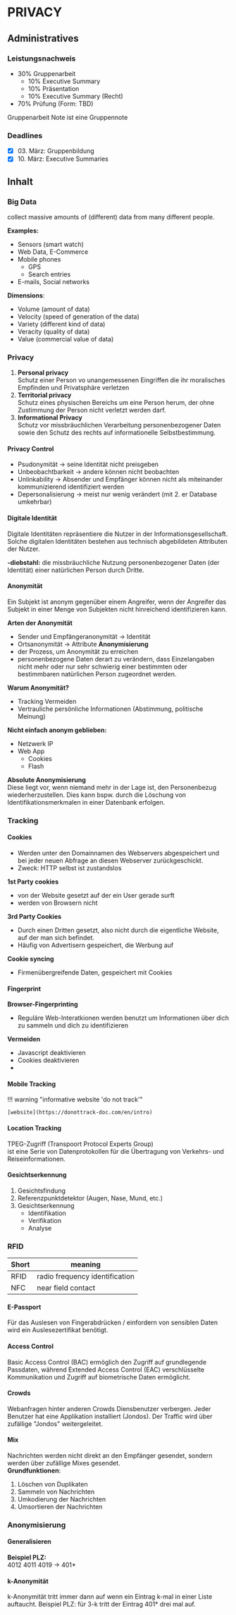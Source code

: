 # PRIVACY

## Administratives

### Leistungsnachweis

-   30% Gruppenarbeit
    -   10% Executive Summary
    -   10% Präsentation
    -   10% Executive Summary (Recht)
-   70% Prüfung (Form: TBD)

Gruppenarbeit Note ist eine Gruppennote

### Deadlines

-   [x] 03\. März: Gruppenbildung
-   [x] 10\. März: Executive Summaries

## Inhalt

### Big Data

collect massive amounts of (different) data from many different people.

**Examples:**

-   Sensors (smart watch)
-   Web Data, E-Commerce
-   Mobile phones
    -   GPS
    -   Search entries
-   E-mails, Social networks

**Dimensions**:

-   Volume (amount of data)
-   Velocity (speed of generation of the data)
-   Variety (different kind of data)
-   Veracity (quality of data)
-   Value (commercial value of data)

### Privacy

1. **Personal privacy**  
   Schutz einer Person vo unangemessenen Eingriffen die ihr moralisches Empfinden und Privatsphäre verletzen
2. **Territorial privacy**  
   Schutz eines physischen Bereichs um eine Person herum, der ohne Zustimmung der Person nicht verletzt werden darf.
3. **Informational Privacy**  
   Schutz vor missbräuchlichen Verarbeitung personenbezogener Daten sowie den Schutz des rechts auf informationelle Selbstbestimmung.

#### Privacy Control

-   Psudonymität -> seine Identität nicht preisgeben
-   Unbeobachtbarkeit -> andere können nicht beobachten
-   Unlinkability -> Absender und Empfänger können nicht als miteinander kommunizierend identifiziert werden
-   Depersonalisierung -> meist nur wenig verändert (mit 2. er Database umkehrbar)

#### Digitale Identität

Digitale Identitäten repräsentiere die Nutzer in der Informationsgesellschaft. Solche digitalen Identitäten bestehen aus technisch abgebildeten Attributen der Nutzer.

**-diebstahl:** die missbräuchliche Nutzung personenbezogener Daten (der Identität) einer natürlichen Person durch Dritte.

#### Anonymität

Ein Subjekt ist anonym gegenüber einem Angreifer, wenn der Angreifer das Subjekt in einer Menge von Subjekten nicht hinreichend identifizieren kann.

**Arten der Anonymität**

-   Sender und Empfängeranonymität -> Identität
-   Ortsanonymität -> Attribute
    **Anonymisierung**
-   der Prozess, um Anonymität zu erreichen
-   personenbezogene Daten derart zu verändern, dass Einzelangaben nicht mehr oder nur sehr schwierig einer bestimmten oder bestimmbaren natürlichen Person zugeordnet werden.

**Warum Anonymität?**

-   Tracking Vermeiden
-   Vertrauliche persönliche Informationen (Abstimmung, politische Meinung)

**Nicht einfach anonym geblieben:**

-   Netzwerk IP
-   Web App
    -   Cookies
    -   Flash

**Absolute Anonymisierung**  
Diese liegt vor, wenn niemand mehr in der Lage ist, den Personenbezug wiederherzustellen. Dies kann bspw. durch die Löschung von Identifikationsmerkmalen in einer Datenbank erfolgen.

### Tracking

#### Cookies

-   Werden unter den Domainnamen des Webservers abgespeichert und bei jeder neuen Abfrage an diesen Webserver zurückgeschickt.
-   Zweck: HTTP selbst ist zustandslos

**1st Party cookies**

-   von der Website gesetzt auf der ein User gerade surft
-   werden von Browsern nicht

**3rd Party Cookies**

-   Durch einen Dritten gesetzt, also nicht durch die eigentliche Website, auf der man sich befindet.
-   Häufig von Advertisern gespeichert, die Werbung auf

**Cookie syncing**

-   Firmenübergreifende Daten, gespeichert mit Cookies

#### Fingerprint

**Browser-Fingerprinting**

-   Reguläre Web-Interatkionen werden benutzt um Informationen über dich zu sammeln und dich zu identifizieren

**Vermeiden**

-   Javascript deaktivieren
-   Cookies deaktivieren
-

#### Mobile Tracking

!!! warning "informative website 'do not track'"

    [website](https://donottrack-doc.com/en/intro)

#### Location Tracking

TPEG-Zugriff (Transpoort Protocol Experts Group)  
ist eine Serie von Datenprotokollen für die Übertragung von Verkehrs- und Reiseinformationen.

#### Gesichtserkennung

1. Gesichtsfindung
2. Referenzpunktdetektor (Augen, Nase, Mund, etc.)
3. Gesichtserkennung
    - Identifikation
    - Verifikation
    - Analyse

### RFID

| Short | meaning                        |
| ----- | ------------------------------ |
| RFID  | radio frequency identification |
| NFC   | near field contact             |

#### E-Passport

Für das Auslesen von Fingerabdrücken / einfordern von sensiblen Daten wird ein Auslesezertifikat benötigt.

#### Access Control

Basic Access Control (BAC) ermöglich den Zugriff auf grundlegende Passdaten, während Extended Access Control (EAC) verschlüsselte Kommunikation und Zugriff auf biometrische Daten ermöglicht.

#### Crowds

Webanfragen hinter anderen Crowds Diensbenutzer verbergen. Jeder Benutzer hat eine Applikation installiert (Jondos). Der Traffic wird über zufällige "Jondos" weitergeleitet.

#### Mix

Nachrichten werden nicht direkt an den Empfänger gesendet, sondern werden über zufällige Mixes gesendet.  
**Grundfunktionen**:

1. Löschen von Duplikaten
2. Sammeln von Nachrichten
3. Umkodierung der Nachrichten
4. Umsortieren der Nachrichten

### Anonymisierung

#### Generalisieren

**Beispiel PLZ:**  
4012 4011 4019 -> 401\*

#### k-Anonymität

k-Anonymität tritt immer dann auf wenn ein Eintrag k-mal in einer Liste auftaucht. Beispiel PLZ: für 3-k tritt der Eintrag 401\* drei mal auf.
